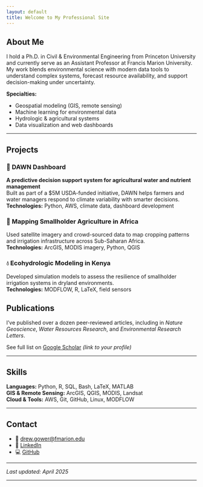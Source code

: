 ```yaml
---
layout: default
title: Welcome to My Professional Site
---
```


## About Me

I hold a Ph.D. in Civil & Environmental Engineering from Princeton University and currently serve as an Assistant Professor at Francis Marion University. My work blends environmental science with modern data tools to understand complex systems, forecast resource availability, and support decision-making under uncertainty.

**Specialties:**
- Geospatial modeling (GIS, remote sensing)
- Machine learning for environmental data
- Hydrologic & agricultural systems
- Data visualization and web dashboards

---
## Projects
### 🌾 DAWN Dashboard
**A predictive decision support system for agricultural water and nutrient management**  
Built as part of a $5M USDA-funded initiative, DAWN helps farmers and water managers respond to climate variability with smarter decisions.  
**Technologies:** Python, AWS, climate data, dashboard development

### 📍 Mapping Smallholder Agriculture in Africa
Used satellite imagery and crowd-sourced data to map cropping patterns and irrigation infrastructure across Sub-Saharan Africa.  
**Technologies:** ArcGIS, MODIS imagery, Python, QGIS

### 💧 Ecohydrologic Modeling in Kenya
Developed simulation models to assess the resilience of smallholder irrigation systems in dryland environments.  
**Technologies:** MODFLOW, R, LaTeX, field sensors

## Publications
I’ve published over a dozen peer-reviewed articles, including in *Nature Geoscience*, *Water Resources Research*, and *Environmental Research Letters*.

See full list on [Google Scholar](https://scholar.google.com/) *(link to your profile)*

---

## Skills

**Languages:** Python, R, SQL, Bash, LaTeX, MATLAB  
**GIS & Remote Sensing:** ArcGIS, QGIS, MODIS, Landsat  
**Cloud & Tools:** AWS, Git, GitHub, Linux, MODFLOW

---

## Contact

- 📧 [drew.gower@fmarion.edu](mailto:drew.gower@fmarion.edu)  
- 🔗 [LinkedIn](https://www.linkedin.com/in/drew-gower-5b8237a9) 
- 💻 [GitHub](https://github.com/dbg6y) 

---

_Last updated: April 2025_

---


